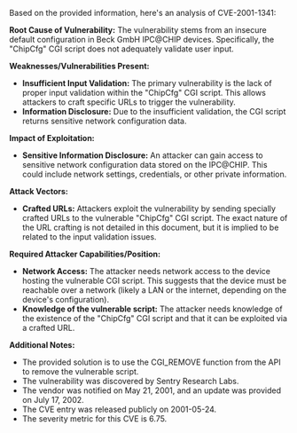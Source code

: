 Based on the provided information, here's an analysis of CVE-2001-1341:

**Root Cause of Vulnerability:**
The vulnerability stems from an insecure default configuration in Beck GmbH IPC@CHIP devices. Specifically, the "ChipCfg" CGI script does not adequately validate user input.

**Weaknesses/Vulnerabilities Present:**
- **Insufficient Input Validation:** The primary vulnerability is the lack of proper input validation within the "ChipCfg" CGI script. This allows attackers to craft specific URLs to trigger the vulnerability.
- **Information Disclosure:** Due to the insufficient validation, the CGI script returns sensitive network configuration data.

**Impact of Exploitation:**
- **Sensitive Information Disclosure:** An attacker can gain access to sensitive network configuration data stored on the IPC@CHIP. This could include network settings, credentials, or other private information.

**Attack Vectors:**
- **Crafted URLs:** Attackers exploit the vulnerability by sending specially crafted URLs to the vulnerable "ChipCfg" CGI script. The exact nature of the URL crafting is not detailed in this document, but it is implied to be related to the input validation issues.

**Required Attacker Capabilities/Position:**
- **Network Access:** The attacker needs network access to the device hosting the vulnerable CGI script. This suggests that the device must be reachable over a network (likely a LAN or the internet, depending on the device's configuration).
- **Knowledge of the vulnerable script:** The attacker needs knowledge of the existence of the "ChipCfg" CGI script and that it can be exploited via a crafted URL.

**Additional Notes:**
- The provided solution is to use the CGI\_REMOVE function from the API to remove the vulnerable script.
- The vulnerability was discovered by Sentry Research Labs.
- The vendor was notified on May 21, 2001, and an update was provided on July 17, 2002.
- The CVE entry was released publicly on 2001-05-24.
- The severity metric for this CVE is 6.75.